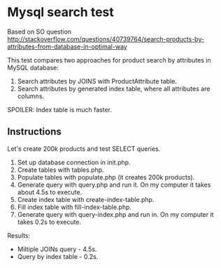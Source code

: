 # Mysql search test

Based on SO question http://stackoverflow.com/questions/40739764/search-products-by-attributes-from-database-in-optimal-way

This test compares two approaches for product search by attributes in MySQL database:

1. Search attributes by JOINS with ProductAttribute table.
2. Search attributes by generated index table, where all attributes are columns.

SPOILER: Index table is much faster.

## Instructions

Let's create 200k products and test SELECT queries.

1. Set up database connection in init.php.
2. Create tables with tables.php.
3. Populate tables with populate.php (it creates 200k products).
4. Generate query with query.php and run it. On my computer it takes about 4.5s to execute.
5. Create index table with create-index-table.php.
6. Fill index table with fill-index-table.php.
7. Generate query with query-index.php and run in. On my computer it takes 0.2s to execute.

Results:

 * Miltiple JOINs query - 4.5s.
 * Query by index table - 0.2s.
